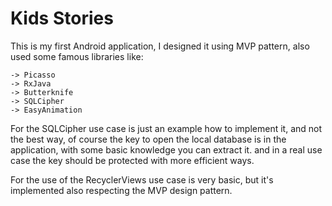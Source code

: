 # Kids Stories
This is my first Android application, I designed it using MVP pattern, also used some famous libraries like:

    -> Picasso
    -> RxJava
    -> Butterknife
    -> SQLCipher
    -> EasyAnimation

For the SQLCipher use case is just an example how to implement it, and not the best way, of course the key to open the local database is in the
application, with some basic knowledge you can extract it. and in a real use case the key should be protected with more efficient ways.

For the use of the RecyclerViews use case is very basic, but it's implemented also respecting the MVP design pattern.
